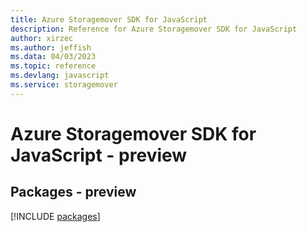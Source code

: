 ```yaml
---
title: Azure Storagemover SDK for JavaScript
description: Reference for Azure Storagemover SDK for JavaScript
author: xirzec
ms.author: jeffish
ms.data: 04/03/2023
ms.topic: reference
ms.devlang: javascript
ms.service: storagemover
---
```

# Azure Storagemover SDK for JavaScript - preview
## Packages - preview
[!INCLUDE [packages](storagemover-index.md)]